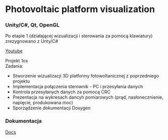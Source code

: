 # Photovoltaic platform visualization

### Unity/C#, Qt, OpenGL

Po etapie 1 (działającej wizualizacji i sterowania za pomocą klawiatury) zrezygnowano z Unty/C#

[Youtube](https://www.youtube.com/playlist?list=PLojFIfrh0FY5mwghMzpRFyMxUmH6lZjpF)

Projekt 1os  
Zadania:
- Stworzenie wizualizacji 3D platformy fotowoltanicznej z poprzedniego projektu
- Implementacja połączenia sterownik - PC i przesyłania danych
- Kontrola przesyłanych danych za pomocą CRC
- Prezentacja na wykresach dancyh pomiarowych (prąd, nasłonecznienie, napięcie, produkowana moc)
- Sporządzenie dokumentacji Doxygen

### Dokumentacja
[Docs](https://albertlis.github.io/Photovoltaic-platform-visualization---WDS/)
